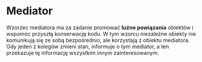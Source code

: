 # Mediator

Wzorzec mediatora ma za zadanie promować **luźne powiązania** obiektów i wspomóc przyszłą konserwację kodu. W tym wzorcu niezależne obiekty nie komunikują się ze sobą bezpośrednio, ale korzystają z obiektu mediatora. Gdy jeden z kolegów zmieni stan, informuje o tym mediator, a ten przekazuje tę informację wszystkim innym zainteresowanym.

